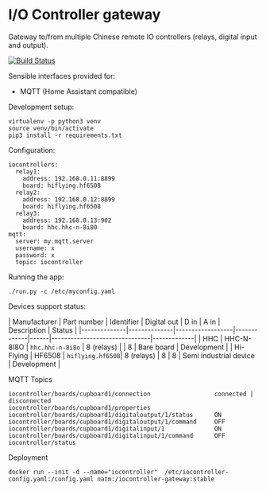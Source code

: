 # I/O Controller gateway

Gateway to/from multiple Chinese remote IO controllers (relays, digital input and output).

[![Build Status](https://travis-ci.org/natm/iocontrollergw.svg?branch=master)](https://travis-ci.org/natm/iocontrollergw)

Sensible interfaces provided for:

* MQTT (Home Assistant compatible)


Development setup:

```
virtualenv -p python3 venv
source venv/bin/activate
pip3 install -r requirements.txt
```

Configuration:

```
iocontrollers:
  relay1:
    address: 192.168.0.11:8899
    board: hiflying.hf6508
  relay2:
    address: 192.168.0.12:8899
    board: hiflying.hf6508
  relay3:
    address: 192.168.0.13:902
    board: hhc.hhc-n-8i80
mqtt:
  server: my.mqtt.server
  username: x
  password: x
  topic: iocontroller
```

Running the app:

```
./run.py -c /etc/myconfig.yaml
```

Devices support status:

| Manufacturer | Part number  | Identifier       | Digital out | D in | A in | Description            | Status      |
|--------------|--------------|------------------|-------------|------|-------------------------------|-------------|
| HHC          | HHC-N-8I8O   | `hhc.hhc-n-8i8o` | 8 (relays)  |      | 8    | Bare board             | Development |
| Hi-Flying    | HF6508       | `hiflying.hf6508`| 8 (relays)  | 8    | 8    | Semi industrial device | Development |


MQTT Topics

```
iocontroller/boards/cupboard1/connection                  connected | disconnected
iocontroller/boards/cupboard1/properties
iocontroller/boards/cupboard1/digitaloutput/1/status      ON
iocontroller/boards/cupboard1/digitaloutput/1/command     OFF
iocontroller/boards/cupboard1/digitalinput/1              ON
iocontroller/boards/cupboard1/digitalinput/1/command      OFF
iocontroller/status
```

Deployment

```
docker run --init -d --name="iocontroller"  /etc/iocontroller-config.yaml:/config.yaml natm:/iocontroller-gateway:stable
```
